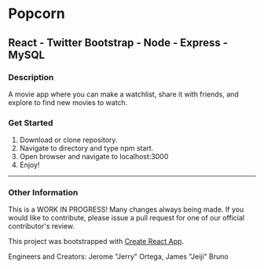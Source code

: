 # Popcorn
React - Twitter Bootstrap - Node - Express - MySQL
---
### Description
A movie app where you can make a watchlist, share it with friends, and explore to find new movies to watch.

### Get Started
1. Download or clone repository.
2. Navigate to directory and type npm start.
3. Open browser and navigate to localhost:3000
4. Enjoy!
---
### Other Information
This is a WORK IN PROGRESS!  Many changes always being made.  If you would like to contribute, please issue a pull request for one of our official contributor's review.

This project was bootstrapped with [Create React App](https://github.com/facebookincubator/create-react-app).

Engineers and Creators:  Jerome "Jerry" Ortega, James "Jeiji" Bruno
